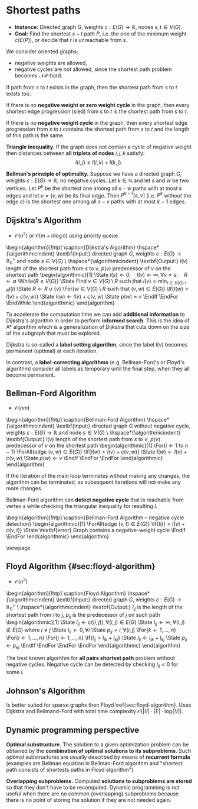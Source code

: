 # Shortest paths

* **Instance:** Directed graph $G$, weights $c: E(G) \rightarrow \mathbb{R}$, nodes $s, t \in V(G)$.
* **Goal:** Find the shortest $s - t$ path $P$, i.e. the one of the minimum weight $c(E(P))$, or decide that $t$ is unreachable from $s$.

We consider oriented graphs:

* negative weights are allowed,
* negative cycles are not allowed, since the shortest path problem becomes $\mathcal{NP}$-hard.

If path from $s$ to $t$ exists in the graph, then the shortest path from $s$ to $t$ exists too.

If there is no **negative weight or zero weight cycle** in the graph, then every shortest edge progression (sled) from $s$ to $t$ is the shortest path from $s$ to $t$.

If there is no **negative weight cycle** in the graph, then every shortest edge progression from $s$ to $t$ contains the shortest path from $s$ to $t$ and the length of this path is the same.

**Triangle inequality.** If the graph does not contain a cycle of negative weight then distances between **all triplets of nodes** $i, j, k$ satisfy:
$$l(i, j) \leq l(i,k) + l(k, j).$$

**Bellman's principle of optimality.** Suppose we have a directed graph $G$, weights $c: E(G) \rightarrow \mathbb{R}$, no negative cycles. Let $k \in \mathbb{N}$ and let $s$ and $w$ be two vertices. Let $P^k$ be the shortest one among all $s-w$ paths with at most $k$ edges and let $e = (v, w)$ be its final edge. Then $P^{k - 1}[s, v]$ (i.e. $P^k$ without the edge $e$) is the shortest one among all $s-v$ paths with at most $k - 1$ edges.

## Dijsktra's Algorithm

* $\mathcal{O}(n^2)$ or $\mathcal{O}(m + n \log n)$ using priority queue

\begin{algorithm}[!htp]
\caption{Dijkstra's Algorithm}
\hspace*{\algorithmicindent} \textbf{Input:} directed graph $G$, weights $c: E(G) \rightarrow \mathbb{R}_0^+$ and node $s \in V(G)$ \\
\hspace*{\algorithmicindent} \textbf{Output:} $l(v)$ length of the shortest path from $s$ to $v$, $p(v)$ predecessor of $v$ on the shortest path
\begin{algorithmic}[1]
\State $l(s) \gets 0; \quad l(v) \gets \infty, \forall v \ne s; \quad R \gets \emptyset$
\While{$R \ne V(G)$}
    \State Find $v \in V(G) \setminus R$ such that $l(v) = \min_{i \in V(G) \setminus R} l(i)$
    \State $R \gets R \cup \{ v \}$
    \For{$w \in V(G) \setminus R$ such that $(v, w) \in E(G)$}
        \If{$l(w) > l(v) + c(v, w)$}
            \State $l(w) \gets l(v) + c(v, w)$
            \State $p(w) = v$
        \EndIf
    \EndFor
\EndWhile
\end{algorithmic}
\end{algorithm}

To accelerate the computation time we can add **additional information** to Dijkstra's algorithm in order to perform **informed search**. This is the idea of A* algorithm which is a generalization of Dijkstra that cuts down on the size of the subgraph that must be explored.

Dijkstra is so-called a **label setting algorithm**, since the label $l(v)$ becomes permanent (optimal) at each iteration.

In contrast, a **label-correcting algorithms** (e.g. Bellman-Ford's or Floyd's algorithm) consider all labels as temporary until the final step, when they all become permanent.

## Bellman-Ford Algorithm

* $\mathcal{O}(nm)$

\begin{algorithm}[!htp]
\caption{Bellman-Ford Algorithm}
\hspace*{\algorithmicindent} \textbf{Input:} directed graph $G$ without negative cycle, weights $c: E(G) \rightarrow \mathbb{R}$ and node $s \in V(G)$ \\
\hspace*{\algorithmicindent} \textbf{Output:} $l(v)$ length of the shortest path from $s$ to $v$, $p(v)$ predecessor of $v$ on the shortest path
\begin{algorithmic}[1]
\For{$i \gets 1$ to $n - 1$}
    \ForAll{edge $(v, w) \in E(G)$}
        \If{$l(w) > l(v) + c(v, w)$}
            \State $l(w) \gets l(v) + c(v, w)$
            \State $p(w) \gets v$
        \EndIf
    \EndFor
\EndFor
\end{algorithmic}
\end{algorithm}

If the iteration of the main loop terminates without making any changes, the algorithm can be terminated, as subsequent iterations will not make any more changes.

Bellman-Ford algorithm can **detect negative cycle** that is reachable from vertex $s$ while checking the triangular inequality for resulting $l$.

\begin{algorithm}[!htp]
\caption{Bellman-Ford Algorithm – negative cycle detection}
\begin{algorithmic}[1]
\ForAll{edge $(v, t) \in E(G)$}
    \If{$l(t) > l(v) + c(v, t)$}
        \State \textbf{error} Graph contains a negative-weight cycle
    \EndIf
\EndFor
\end{algorithmic}
\end{algorithm}

\newpage

## Floyd Algorithm {#sec:floyd-algorithm}

* $\mathcal{O}(n^3)$

\begin{algorithm}[!htp]
\caption{Floyd Algorithm}
\hspace*{\algorithmicindent} \textbf{Input:} directed graph $G$, weights $c: E(G) \rightarrow \mathbb{R}_0^+$ \\
\hspace*{\algorithmicindent} \textbf{Output:} $l_{ij}$ is the length of the shortest path from $i$ to $j$, $p_{ij}$ is the predecessor of $j$ on such path
\begin{algorithmic}[1]
\State $l_{ij} \gets c((i, j)), \forall (i, j) \in E(G)$
\State $l_{ij} \gets \infty, \forall (i, j) \notin E(G) \text{ where } i \ne j$
\State $l_{ii} \gets 0, \forall i$
\State $p_{ij} = i, \forall (i, j)$
\For{$k \gets 1, \dots, n$}
    \For{$i \gets 1, \dots, n$}
        \For{$j \gets 1, \dots, n$}
            \If{$l_{ij} > l_{ik} + l_{kj}$}
                \State $l_{ij} \gets l_{ik} + l_{kj}$
                \State $p_{ij} \gets p_{kj}$
            \EndIf
        \EndFor
    \EndFor
\EndFor
\end{algorithmic}
\end{algorithm}

The best known algorithm for **all pairs shortest path** problem without negative cycles. Negative cycle can be detected by checking $l_{ii} < 0$ for some $i$.

## Johnson's Algorithm

Is better suited for sparse graphs then Floyd \ref{sec:floyd-algorithm}. Uses Dijkstra and Bellmand-Ford with total time complexity $\mathcal{O}(|V| \cdot |E| \cdot \log |V|)$.

## Dynamic programming perspective

**Optimal substructure.** The solution to a given optimization problem can be obtained by the **combination of optimal solutions to its subproblems**. Such optimal substructures are usually described by means of **recurrent formula** (examples are Bellman equation in Bellman-Ford algorithm and "shortest path consists of shortests paths in Floyd algorithm").

**Overlapping subproblems.** Computed **solutions to subproblems are stored** so that they don't have to be recomputed. Dynamic programming is not useful when there are no common (overlapping) subproblems because there is no point of storing the solution if they are not needed again.
